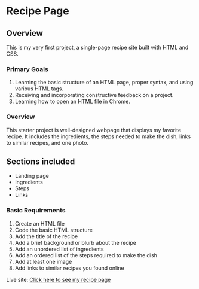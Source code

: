 # Recipe Page

## Overview

This is my very first project, a single-page recipe site built with HTML and CSS.

### Primary Goals

1. Learning the basic structure of an HTML page, proper syntax, and using various HTML tags.
2. Receiving and incorporating constructive feedback on a project.
3. Learning how to open an HTML file in Chrome.

### Overview

This starter project is well-designed webpage that displays my favorite recipe. It includes the ingredients, the steps needed to make the dish, links to similar recipes, and one photo.

## Sections included

- Landing page
- Ingredients
- Steps
- Links

### Basic Requirements

1. Create an HTML file
2. Code the basic HTML structure
3. Add the title of the recipe
4. Add a brief background or blurb about the recipe
5. Add an unordered list of ingredients
6. Add an ordered list of the steps required to make the dish
7. Add at least one image
8. Add links to similar recipes you found online

Live site: [Click here to see my recipe page](https://nataliemonique111.github.io/recipe-page/)
